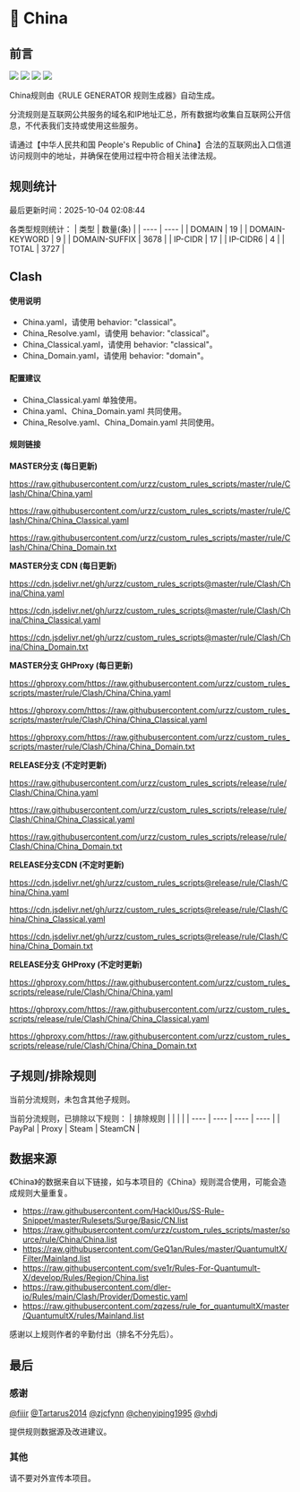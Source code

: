 # 🧸 China

## 前言

![](https://shields.io/badge/-移除重复规则-ff69b4) ![](https://shields.io/badge/-DOMAIN与DOMAIN--SUFFIX合并-green) ![](https://shields.io/badge/-DOMAIN--SUFFIX间合并-critical) ![](https://shields.io/badge/-DOMAIN--SUFFIX与DOMAIN--KEYWORD合并-blue) 

China规则由《RULE GENERATOR 规则生成器》自动生成。

分流规则是互联网公共服务的域名和IP地址汇总，所有数据均收集自互联网公开信息，不代表我们支持或使用这些服务。

请通过【中华人民共和国 People's Republic of China】合法的互联网出入口信道访问规则中的地址，并确保在使用过程中符合相关法律法规。

## 规则统计

最后更新时间：2025-10-04 02:08:44

各类型规则统计：
| 类型 | 数量(条)  | 
| ---- | ----  |
| DOMAIN | 19  | 
| DOMAIN-KEYWORD | 9  | 
| DOMAIN-SUFFIX | 3678  | 
| IP-CIDR | 17  | 
| IP-CIDR6 | 4  | 
| TOTAL | 3727  | 


## Clash 

#### 使用说明
- China.yaml，请使用 behavior: "classical"。
- China_Resolve.yaml，请使用 behavior: "classical"。
- China_Classical.yaml，请使用 behavior: "classical"。
- China_Domain.yaml，请使用 behavior: "domain"。

#### 配置建议
- China_Classical.yaml 单独使用。
- China.yaml、China_Domain.yaml 共同使用。
- China_Resolve.yaml、China_Domain.yaml 共同使用。

#### 规则链接
**MASTER分支 (每日更新)**

https://raw.githubusercontent.com/urzz/custom_rules_scripts/master/rule/Clash/China/China.yaml

https://raw.githubusercontent.com/urzz/custom_rules_scripts/master/rule/Clash/China/China_Classical.yaml

https://raw.githubusercontent.com/urzz/custom_rules_scripts/master/rule/Clash/China/China_Domain.txt

**MASTER分支 CDN (每日更新)**

https://cdn.jsdelivr.net/gh/urzz/custom_rules_scripts@master/rule/Clash/China/China.yaml

https://cdn.jsdelivr.net/gh/urzz/custom_rules_scripts@master/rule/Clash/China/China_Classical.yaml

https://cdn.jsdelivr.net/gh/urzz/custom_rules_scripts@master/rule/Clash/China/China_Domain.txt

**MASTER分支 GHProxy (每日更新)**

https://ghproxy.com/https://raw.githubusercontent.com/urzz/custom_rules_scripts/master/rule/Clash/China/China.yaml

https://ghproxy.com/https://raw.githubusercontent.com/urzz/custom_rules_scripts/master/rule/Clash/China/China_Classical.yaml

https://ghproxy.com/https://raw.githubusercontent.com/urzz/custom_rules_scripts/master/rule/Clash/China/China_Domain.txt

**RELEASE分支 (不定时更新)**

https://raw.githubusercontent.com/urzz/custom_rules_scripts/release/rule/Clash/China/China.yaml

https://raw.githubusercontent.com/urzz/custom_rules_scripts/release/rule/Clash/China/China_Classical.yaml

https://raw.githubusercontent.com/urzz/custom_rules_scripts/release/rule/Clash/China/China_Domain.txt

**RELEASE分支CDN (不定时更新)**

https://cdn.jsdelivr.net/gh/urzz/custom_rules_scripts@release/rule/Clash/China/China.yaml

https://cdn.jsdelivr.net/gh/urzz/custom_rules_scripts@release/rule/Clash/China/China_Classical.yaml

https://cdn.jsdelivr.net/gh/urzz/custom_rules_scripts@release/rule/Clash/China/China_Domain.txt

**RELEASE分支 GHProxy (不定时更新)**

https://ghproxy.com/https://raw.githubusercontent.com/urzz/custom_rules_scripts/release/rule/Clash/China/China.yaml

https://ghproxy.com/https://raw.githubusercontent.com/urzz/custom_rules_scripts/release/rule/Clash/China/China_Classical.yaml

https://ghproxy.com/https://raw.githubusercontent.com/urzz/custom_rules_scripts/release/rule/Clash/China/China_Domain.txt

## 子规则/排除规则


当前分流规则，未包含其他子规则。

当前分流规则，已排除以下规则：
| 排除规则  |  |  |  | 
| ---- | ---- | ---- | ----  |
| PayPal | Proxy | Steam | SteamCN  | 

## 数据来源

《China》的数据来自以下链接，如与本项目的《China》规则混合使用，可能会造成规则大量重复。

- https://raw.githubusercontent.com/Hackl0us/SS-Rule-Snippet/master/Rulesets/Surge/Basic/CN.list
- https://raw.githubusercontent.com/urzz/custom_rules_scripts/master/source/rule/China/China.list
- https://raw.githubusercontent.com/GeQ1an/Rules/master/QuantumultX/Filter/Mainland.list
- https://raw.githubusercontent.com/sve1r/Rules-For-Quantumult-X/develop/Rules/Region/China.list
- https://raw.githubusercontent.com/dler-io/Rules/main/Clash/Provider/Domestic.yaml
- https://raw.githubusercontent.com/zqzess/rule_for_quantumultX/master/QuantumultX/rules/Mainland.list


感谢以上规则作者的辛勤付出（排名不分先后）。

## 最后

### 感谢

[@fiiir](https://github.com/fiiir) [@Tartarus2014](https://github.com/Tartarus2014) [@zjcfynn](https://github.com/zjcfynn) [@chenyiping1995](https://github.com/chenyiping1995) [@vhdj](https://github.com/vhdj)

提供规则数据源及改进建议。

### 其他

请不要对外宣传本项目。